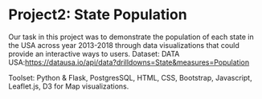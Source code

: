 # Project2: State Population
Our task in this project was to demonstrate the population of each state in the USA across year 2013-2018 through data visualizations that could provide an interactive ways to users. 
Dataset:
DATA USA:https://datausa.io/api/data?drilldowns=State&measures=Population

Toolset:
Python & Flask, PostgresSQL, HTML, CSS, Bootstrap, Javascript, Leaflet.js, D3 for Map visualizations.
